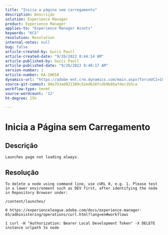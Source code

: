 ```yaml
---
title: "Inicia a página sem carregamento"
description: Descrição
solution: Experience Manager
product: Experience Manager
applies-to: "Experience Manager Assets"
keywords: "KCS"
resolution: Resolution
internal-notes: null
bug: false
article-created-by: Gucci Paull
article-created-date: "9/26/2022 8:44:14 AM"
article-published-by: Gucci Paull
article-published-date: "9/26/2022 8:48:17 AM"
version-number: 1
article-number: KA-20658
dynamics-url: "https://adobe-ent.crm.dynamics.com/main.aspx?forceUCI=1&pagetype=entityrecord&etn=knowledgearticle&id=692ed75e-773d-ed11-9db1-0022480867bd"
source-git-commit: 90e353a0921389c52ed628fcdb9b8bafdec1b5ca
workflow-type: tm+mt
source-wordcount: '12'
ht-degree: 25%

---
```


# Inicia a Página sem Carregamento

## Descrição


`Launches page not loading always.`


## Resolução


`To delete a node using command line, use cURL 0, e.g. 1. Please test in a lower environment such as DEV first, after identifying the node in Repository Browser under:`

`/content/launches/`

`0 https://experienceleague.adobe.com/docs/experience-manager-65/administering/operations/curl.html?lang=en#workflows`

`1 curl -H "Authorization: Bearer Local Development Token" -X DELETE instance urlpath to node`
